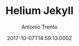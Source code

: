 ---
title: Helium Jekyll
github: https://github.com/heliumjk/heliumjk.github.io
demo: https://heliumjk.github.io/
author: Antonio Trento
ssg:
  - Jekyll
cms:
  - Markdown
date: 2017-10-07T14:59:13.000Z
description: Bootstrap 4 responsive Jekyll Theme.
draft: true
publish_date: '2017-10-07T14:59:13Z'
update_date: '2021-07-17T21:06:09Z'
github_star: 96
github_fork: 141
---